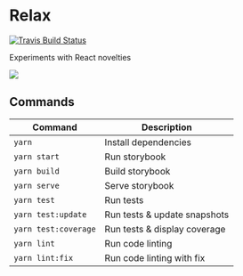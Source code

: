 # Relax

[![Travis Build Status](https://travis-ci.org/felixexter/relax.svg?branch=master)](https://travis-ci.org/felixexter/relax)

Experiments with React novelties

![](https://media.giphy.com/media/olBHXQ86cpl6/giphy.gif)

## Commands

Command | Description
-- | --
`yarn` | Install dependencies
`yarn start` | Run storybook
`yarn build` | Build storybook
`yarn serve` | Serve storybook
`yarn test` | Run tests
`yarn test:update` | Run tests & update snapshots
`yarn test:coverage` | Run tests & display coverage
`yarn lint` | Run code linting
`yarn lint:fix` | Run code linting with fix
